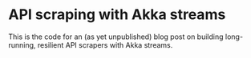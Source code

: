 
# API scraping with Akka streams

This is the code for an (as yet unpublished) blog post on building long-running, resilient API scrapers with Akka streams.
